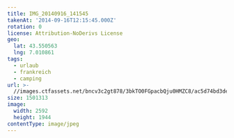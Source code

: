 ```yaml
---
title: IMG_20140916_141545
takenAt: '2014-09-16T12:15:45.000Z'
rotation: 0
license: Attribution-NoDerivs License
geo:
  lat: 43.550563
  lng: 7.010861
tags:
  - urlaub
  - frankreich
  - camping
url: >-
  //images.ctfassets.net/bncv3c2gt878/3bkTO0FGpacbQju0HMZC8/ac5d74bd3de4ec1858b1f78f54b8b4c7/img_20140916_141545_27696497344_o
size: 1501313
image:
  width: 2592
  height: 1944
contentType: image/jpeg
---
```


